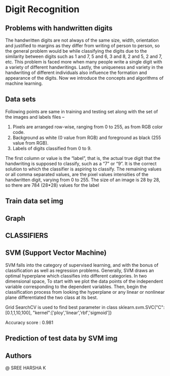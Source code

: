 
# Digit Recognition

## Problems with handwritten digits

The handwritten digits are not always of the same size, width, orientation and justified to margins as they differ from writing of person to person, so the general problem would be while classifying the digits due to the similarity between digits such as 1 and 7, 5 and 6, 3 and 8, 2 and 5, 2 and 7, etc. This problem is faced more when many people write a single digit with a variety of different handwritings. Lastly, the uniqueness and variety in the handwriting of different individuals also influence the formation and appearance of the digits. Now we introduce the concepts and algorithms of  machine learning.










## Data sets
Following points are same in training and testing set along with the set of the images and labels files –

   1) Pixels are arranged row-wise, ranging from 0 to 255, as from RGB color code.
   2) Background as white (0 value from RGB) and foreground as black (255 value from RGB).
   3) Labels of digits classified from 0 to 9.


The first column or value is the “label”, that is, the actual true digit that the handwriting is supposed to classify, such as a “7” or “9”. It is the correct solution to which the classifier is aspiring to classify.
The remaining values or all comma separated values, are the pixel values intensities of the handwritten digit, varying from 0 to 255. The size of an image is 28 by 28, so there are 784 (28*28) values for the label


## Train data set img

## Graph


## CLASSIFIERS
## SVM (Support Vector Machine)

SVM falls into the category of supervised learning, and with the bonus of classification as well as regression problems. Generally, SVM draws an optimal hyperplane which classifies into different categories. In two dimensional space, To start with we plot the data points of the independent variable corresponding to the dependent variables. Then, begin the classification process from looking the hyperplane or any linear or nonlinear plane differentiated the two class at its best.

Grid SearchCV is used to find best parameter in 
class sklearn.svm.SVC("C":[0.1,1,10,100],   "kernel":['ploy','linear','rbf','sigmoid']}


Accuracy score : 0.981

## Prediction of test data by SVM img
## Authors

 @ SREE HARSHA K

